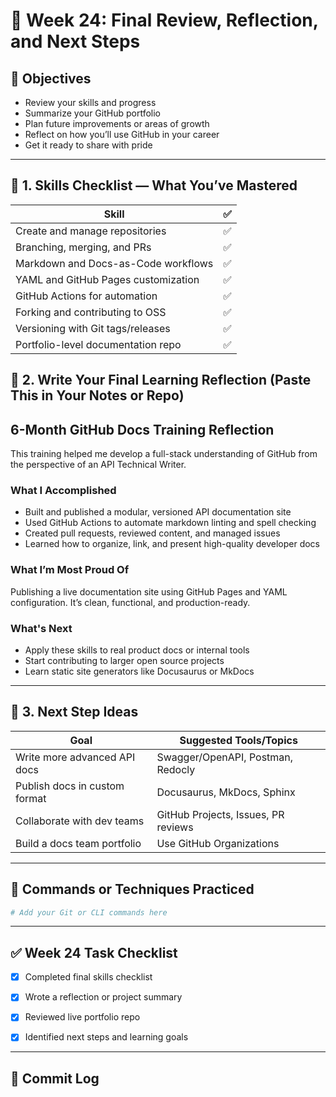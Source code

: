 # 📘 Week 24: Final Review, Reflection, and Next Steps

## 🎯 Objectives

- Review your skills and progress
- Summarize your GitHub portfolio
- Plan future improvements or areas of growth
- Reflect on how you’ll use GitHub in your career
- Get it ready to share with pride
  
---

## 🧠 1. Skills Checklist — What You’ve Mastered

| Skill                               | ✅ |
| ----------------------------------- | - |
| Create and manage repositories      | ✅ |
| Branching, merging, and PRs         | ✅ |
| Markdown and Docs-as-Code workflows | ✅ |
| YAML and GitHub Pages customization | ✅ |
| GitHub Actions for automation       | ✅ |
| Forking and contributing to OSS     | ✅ |
| Versioning with Git tags/releases   | ✅ |
| Portfolio-level documentation repo  | ✅ |

## 📝 2. Write Your Final Learning Reflection (Paste This in Your Notes or Repo)

## 6-Month GitHub Docs Training Reflection

This training helped me develop a full-stack understanding of GitHub from the perspective of an API Technical Writer.

### What I Accomplished

- Built and published a modular, versioned API documentation site
- Used GitHub Actions to automate markdown linting and spell checking
- Created pull requests, reviewed content, and managed issues
- Learned how to organize, link, and present high-quality developer docs

### What I’m Most Proud Of

Publishing a live documentation site using GitHub Pages and YAML configuration. It’s clean, functional, and production-ready.

### What's Next

- Apply these skills to real product docs or internal tools
- Start contributing to larger open source projects
- Learn static site generators like Docusaurus or MkDocs

---

## 🔮 3. Next Step Ideas

| Goal                          | Suggested Tools/Topics              |
| ----------------------------- | ----------------------------------- |
| Write more advanced API docs  | Swagger/OpenAPI, Postman, Redocly   |
| Publish docs in custom format | Docusaurus, MkDocs, Sphinx          |
| Collaborate with dev teams    | GitHub Projects, Issues, PR reviews |
| Build a docs team portfolio   | Use GitHub Organizations            |

---

## 🧪 Commands or Techniques Practiced

```bash
# Add your Git or CLI commands here
```

---

## ✅ Week 24 Task Checklist

- [x] Completed final skills checklist

- [x] Wrote a reflection or project summary

- [x] Reviewed live portfolio repo

- [x] Identified next steps and learning goals

---

## 🔁 Commit Log
